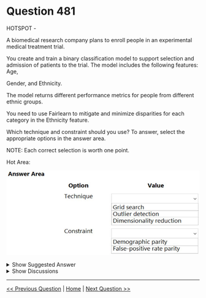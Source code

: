 # Question 481

HOTSPOT -

A biomedical research company plans to enroll people in an experimental medical treatment trial.

You create and train a binary classification model to support selection and admission of patients to the trial. The model includes the following features: Age,

Gender, and Ethnicity.

The model returns different performance metrics for people from different ethnic groups.

You need to use Fairlearn to mitigate and minimize disparities for each category in the Ethnicity feature.

Which technique and constraint should you use? To answer, select the appropriate options in the answer area.

NOTE: Each correct selection is worth one point.

Hot Area:

![Question Image](../images/q481_q_0045100001.jpg)

<details>
  <summary>Show Suggested Answer</summary>

<img src="../images/q481_ans_0_0045200001.jpg" alt="Answer Image"><br>

<p>Box 1: Grid Search -</p>
<p>Fairlearn open-source package provides postprocessing and reduction unfairness mitigation algorithms: ExponentiatedGradient, GridSearch, and</p>
<p>ThresholdOptimizer.</p>
<p>Note: The Fairlearn open-source package provides postprocessing and reduction unfairness mitigation algorithms types:</p>
<p>✑ Reduction: These algorithms take a standard black-box machine learning estimator (e.g., a LightGBM model) and generate a set of retrained models using a sequence of re-weighted training datasets.</p>
<p>✑ Post-processing: These algorithms take an existing classifier and the sensitive feature as input.</p>
<p>Box 2: Demographic parity -</p>
<p>The Fairlearn open-source package supports the following types of parity constraints: Demographic parity, Equalized odds, Equal opportunity, and Bounded group loss.</p>
<p>Reference:</p>
<p>https://docs.microsoft.com/en-us/azure/machine-learning/concept-fairness-ml</p>

</details>

<details>
  <summary>Show Discussions</summary>

<blockquote><p><strong>phdykd</strong> <code>(Tue 30 Jul 2024 14:43)</code> - <em>Upvotes: 3</em></p><p>ChatGPT
Technique: a-Grid search
Constraint: d-Demographic parity</p></blockquote>
<blockquote><p><strong>snegnik</strong> <code>(Tue 04 Jun 2024 15:53)</code> - <em>Upvotes: 4</em></p><p>I don&#x27;t understand why not just throw out the &quot;ethnicity&quot; variable?</p></blockquote>
<blockquote><p><strong>Yuriy_Ch</strong> <code>(Fri 08 Mar 2024 12:32)</code> - <em>Upvotes: 4</em></p><p>Exactly this question was on exam 07/March/2023</p></blockquote>
<blockquote><p><strong>phdykd</strong> <code>(Sat 24 Feb 2024 15:01)</code> - <em>Upvotes: 2</em></p><p>To mitigate and minimize disparities for each category in the Ethnicity feature using Fairlearn, you should use the technique of &quot;Grid search&quot; and the constraint of &quot;Demographic parity&quot;.

Grid search is a technique used in Fairlearn to find the optimal combination of algorithmic choices and hyperparameters that minimize the difference in performance across subpopulations. This technique allows you to search through a range of potential models and select the one that achieves the best fairness-accuracy trade-off.

Demographic parity is a constraint used in Fairlearn that aims to ensure that the predicted outcomes are statistically independent of the protected attribute (in this case, ethnicity). This means that the proportion of positive outcomes (admission to the trial) should be the same across all ethnic groups.

Therefore, by using the Grid search technique to find the optimal model that satisfies the Demographic parity constraint, you can mitigate and minimize disparities for each category in the Ethnicity feature.</p></blockquote>

<blockquote><p><strong>fvil</strong> <code>(Tue 07 Nov 2023 15:47)</code> - <em>Upvotes: 3</em></p><p>Appeared on exam 07/11/2022</p></blockquote>
<blockquote><p><strong>ning</strong> <code>(Wed 14 Jun 2023 13:48)</code> - <em>Upvotes: 1</em></p><p>Grid search is good for sure ...
However,
Demographic parity: ensure that an equal number of positive predictions are made in each group
False-positive rate parity: ensure that each group contains a comparable ratio of false-positive predictions
So, which one is better ???</p></blockquote>
<blockquote><p><strong>ning</strong> <code>(Thu 15 Jun 2023 12:25)</code> - <em>Upvotes: 1</em></p><p>This question might be wrongly worded, Grid Search is only good for binary feature, ethnicity is categorical so, it cannot be really used ...</p></blockquote>
<blockquote><p><strong>ranjsi01</strong> <code>(Wed 25 Jan 2023 20:21)</code> - <em>Upvotes: 2</em></p><p>correct.

https://docs.microsoft.com/en-us/learn/modules/detect-mitigate-unfairness-models-with-azure-machine-learning/4-mitigate-with-fairlearn</p></blockquote>

</details>

---

[<< Previous Question](question_480.md) | [Home](../index.md) | [Next Question >>](question_482.md)
